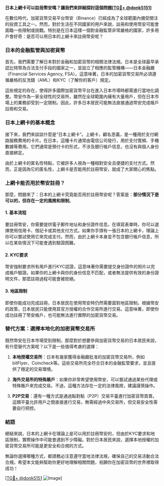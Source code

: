 **日本上網卡可以註冊幣安嗎？讓我們來詳細探討這個問題[[TG💪+ @donk5151](https://t.me/s/donk5151)]**

在數位時代，加密貨幣交易平台幣安（Binance）已經成為了全球範圍內備受關注的投資工具之一。然而，對於生活在不同國家的用戶來說，註冊和使用幣安可能會面臨一些限制或挑戰。特別是在日本這樣一個對金融監管非常嚴格的國家，許多用戶會好奇：是否可以用日本的上網卡來註冊幣安呢？

### 日本的金融監管與加密貨幣

首先，我們需要了解日本對於金融和加密貨幣的相關法律法規。日本是全球最早承認比特幣為合法支付手段的國家之一，並設立了相應的監管機構——日本金融廳（Financial Services Agency, FSA）。這意味著，日本的加密貨幣交易所必須遵循嚴格的反洗錢（AML）和KYC（了解你的客戶）規定。

這些規定的存在，使得許多國際加密貨幣平台在進入日本市場時都需進行當地化調整。幣安作為一家全球性的交易所，雖然在全球範圍內擁有大量用戶，但在日本市場上的業務卻受到一定限制。因此，許多日本居民可能無法直接通過幣安完成帳戶註冊和交易。

### 日本上網卡的基本概念

接下來，我們來談談什麼是“日本上網卡”。上網卡，顧名思義，是一種用於支付網路服務費用的卡片。在日本，這種卡片通常由電信公司發行，用於支付寬頻、手機數據等費用。它們通常是預付卡的形式，不涉及銀行帳戶信息，也沒有與個人身份直接綁定。

由於上網卡的匿名性特點，它被許多人視為一種相對安全且便捷的支付方式。然而，正是因為它的匿名性，上網卡是否能用於註冊幣安，就成了大家關心的焦點。

### 上網卡能否用於幣安註冊？

那麼，問題來了：日本的上網卡究竟能否用於註冊幣安呢？答案是：**部分情況下是可以的，但存在一定的風險和限制**。

#### 1. **基本流程**
要註冊幣安，你需要提供電子郵件地址和身份證件信息。在填寫表單時，你可以選擇使用信用卡、借記卡或其他支付方式。如果你手頭有一張日本的上網卡，理論上你可以嘗試使用它來完成支付。然而，由於上網卡本身並不包含銀行帳戶信息，所以在某些情況下可能會遇到驗證困難。

#### 2. **KYC要求**
幣安強制要求所有用戶進行KYC認證，這意味著你需要提交身份證件的照片以完成帳戶驗證。如果你的上網卡與你的身份信息不匹配，或者無法提供有效的身份證明文件，那麼註冊過程可能會被拒絕。

#### 3. **地區限制**
即使你能成功完成註冊，日本居民在使用幣安時仍然需要面對地區限制。根據幣安的政策，日本居民只能使用其官方授權的合作交易所進行交易。這意味著，即使你成功註冊了幣安帳戶，也可能無法進行實際的加密貨幣交易。

### 替代方案：選擇本地化的加密貨幣交易所

既然幣安在日本市場受到限制，那麼對於想要參與加密貨幣交易的日本居民來說，有什麼替代方案呢？以下是一些值得考慮的選擇：

1. **本地授權交易所**：日本有幾家獲得金融廳批准的加密貨幣交易所，例如bitFlyer、Coincheck等。這些交易所完全符合日本的金融監管要求，並且提供了穩定的交易環境。
   
2. **海外交易所的特殊賬戶**：如果你非常希望使用幣安，可以嘗試通過某些代理或特殊賬戶來完成交易。不過，這種方法存在一定的法律風險，建議謹慎操作。

3. **P2P交易**：還有一種方式是通過點對點（P2P）交易平臺進行加密貨幣買賣。這類平臺允許用戶之間直接進行交易，無需經過中央交易所，但交易安全性需要自行把控。

### 結語

總結來說，日本的上網卡在理論上是可以用於註冊幣安的，但由於KYC要求和地區限制，實際操作中可能會遇到不少障礙。對於日本居民來說，選擇本地授權的加密貨幣交易所可能是更安全和合規的方式。

無論你選擇哪種方式，都請務必注意遵守當地法律法規，確保自己的交易活動合法合規。希望本文能夠幫助你更好地理解相關問題，祝願你在加密貨幣的世界裡取得成功！

[[TG💪+ @donk5151](https://t.me/s/donk5151) ![Image](https://i.postimg.cc/rwNCRYN7/Snipaste-2025-04-30-17-27-05.png)]